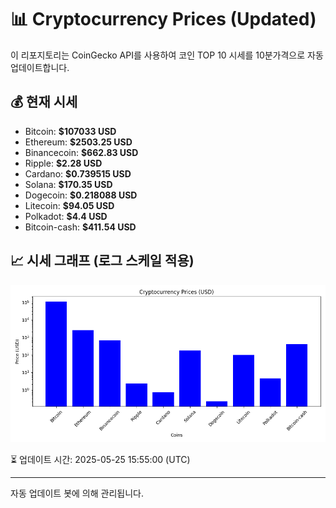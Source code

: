 
# 📊 Cryptocurrency Prices (Updated)

이 리포지토리는 CoinGecko API를 사용하여 코인 TOP 10 시세를 10분가격으로 자동 업데이트합니다.

## 💰 현재 시세
- Bitcoin: **$107033 USD**
- Ethereum: **$2503.25 USD**
- Binancecoin: **$662.83 USD**
- Ripple: **$2.28 USD**
- Cardano: **$0.739515 USD**
- Solana: **$170.35 USD**
- Dogecoin: **$0.218088 USD**
- Litecoin: **$94.05 USD**
- Polkadot: **$4.4 USD**
- Bitcoin-cash: **$411.54 USD**

## 📈 시세 그래프 (로그 스케일 적용)
![Crypto Prices](crypto_prices.png)

⏳ 업데이트 시간: 2025-05-25 15:55:00 (UTC)

---
자동 업데이트 봇에 의해 관리됩니다.
